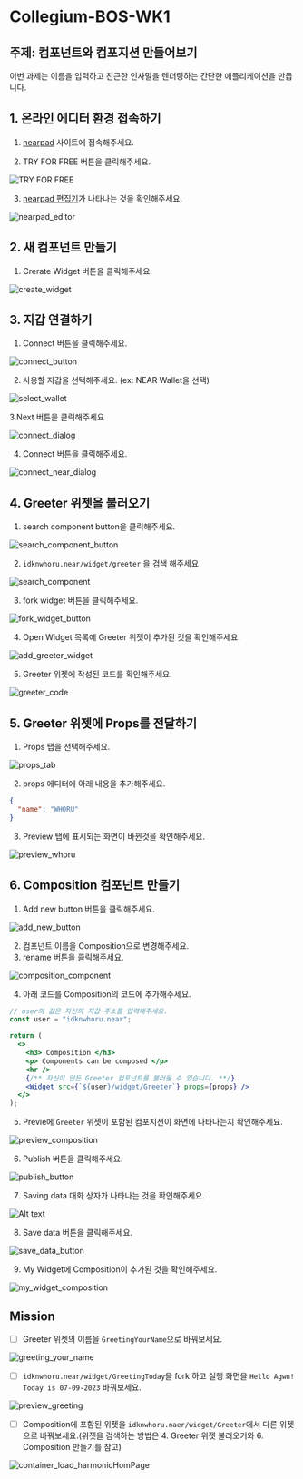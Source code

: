 # Collegium-BOS-WK1

## 주제: 컴포넌트와 컴포지션 만들어보기
이번 과제는 이름을 입력하고 친근한 인사말을 렌더링하는 간단한 애플리케이션을 만듭니다.

## 1. 온라인 에디터 환경 접속하기
1. [nearpad](https://nearpad.dev/) 사이트에 접속해주세요.

2. TRY FOR FREE 버튼을 클릭해주세요.

![TRY FOR FREE](assets/images/nearpad.png)

3. [nearpad 편집기](https://nearpad.dev/editor)가 나타나는 것을 확인해주세요.

![nearpad_editor](assets/images/nearpad_editor.png)

## 2. 새 컴포넌트 만들기
1. Crerate Widget 버튼을 클릭해주세요.

![create_widget](assets/images/create_widget.png)

## 3. 지갑 연결하기
1. Connect 버튼을 클릭해주세요.

![connect_button](assets/images/connect_button.png)

2. 사용할 지갑을 선택해주세요. (ex: NEAR Wallet을 선택)

![select_wallet](assets/images/select_wallet.png)

3.Next 버튼을 클릭해주세요

![connect_dialog](assets/images/connect_dialog.png)

4. Connect 버튼을 클릭해주세요.

![connect_near_dialog](assets/images/connect_near_dialog.png)

## 4. Greeter 위젯을 불러오기
1. search component button을 클릭해주세요.

![search_component_button](assets/images/search_component_button.png)

2. `idknwhoru.near/widget/greeter` 을 검색 해주세요 

![search_component](assets/images/search_component.png)

3. fork widget 버튼을 클릭해주세요.

![fork_widget_button](assets/images/fork_widget_button.png)

4. Open Widget 목록에 Greeter 위젯이 추가된 것을 확인해주세요.

![add_greeter_widget](assets/images/add_greeter_widget.png)

5. Greeter 위젯에 작성된 코드를 확인해주세요.

![greeter_code](assets/images/greeter_code.png)

## 5. Greeter 위젯에 Props를 전달하기
1. Props 탭을 선택해주세요.

![props_tab](assets/images/props_tab.png)

2. props 에디터에 아래 내용을 추가해주세요.
``` json
{
  "name": "WHORU"
}
```
3. Preview 탭에 표시되는 화면이 바뀐것을 확인해주세요.

![preview_whoru](assets/images/preview_whoru.png)

## 6. Composition 컴포넌트 만들기
1. Add new button 버튼을 클릭해주세요.

![add_new_button](assets/images/add_new_button.png)

2. 컴포넌트 이름을 Composition으로 변경해주세요.
3. rename 버튼을 클릭해주세요.

![composition_component](assets/images/composition.png)

4. 아래 코드를 Composition의 코드에 추가해주세요.
``` jsx
// user의 값은 자신의 지갑 주소를 입력해주세요.
const user = "idknwhoru.near";

return (
  <>
    <h3> Composition </h3>
    <p> Components can be composed </p>
    <hr />
    {/** 자신이 만든 Greeter 컴포넌트를 불러올 수 있습니다. **/}
    <Widget src={`${user}/widget/Greeter`} props={props} />
  </>
);
```

5. Previe에 `Greeter` 위젯이 포함된 컴포지션이 화면에 나타나는지 확인해주세요.

![preview_composition](assets/images/preview_composition.png) 

6. Publish 버튼을 클릭해주세요.

![publish_button](assets/images/publish_button.png)

7. Saving data 대화 상자가 나타나는 것을 확인해주세요.

![Alt text](assets/images/saving_data_composition_dialog.png)

8. Save data 버튼을 클릭해주세요.

![save_data_button](assets/images/save_data_button.png)

9. My Widget에 Composition이 추가된 것을 확인해주세요.

![my_widget_composition](assets/images/my_widget_composition.png)

## Mission
- [ ] Greeter 위젯의 이름을 `GreetingYourName`으로 바꿔보세요.

![greeting_your_name](assets/images/greeting_your_name.png)

- [ ] `idknwhoru.near/widget/GreetingToday`을 fork 하고 실행 화면을 `Hello Agwn! Today is 07-09-2023` 바꿔보세요.

![preview_greeting](assets/images/preview_greeting.png)

- [ ] Composition에 포함된 위젯을 `idknwhoru.naer/widget/Greeter`에서 다른 위젯으로 바꿔보세요.(위젯을 검색하는 방법은 4. Greeter 위젯 불러오기와 6. Composition 만들기를 참고)

![container_load_harmonicHomPage](assets/images/container_load_harmonicHomPage.png)
